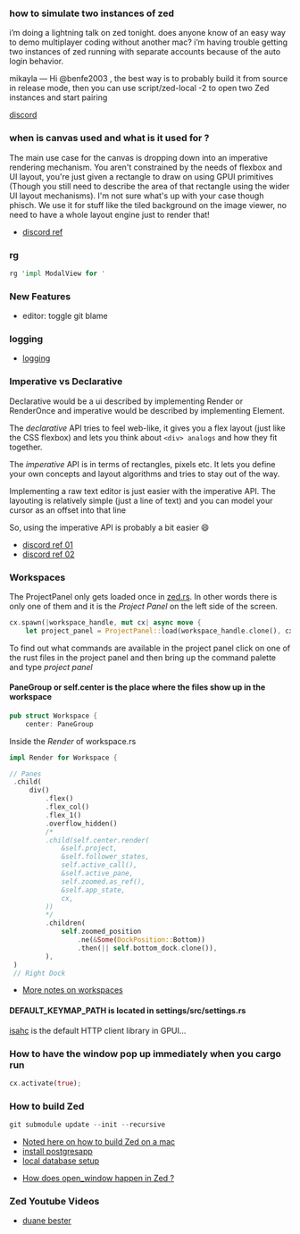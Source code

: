 
### how to simulate two instances of zed

i’m doing a lightning talk on zed tonight. does anyone know of an easy way to demo multiplayer coding without another mac? i’m having trouble getting two instances of zed running with separate accounts because of the auto login behavior.

mikayla —
Hi @benfe2003 , the best way is to probably build it from source in release mode, then you can use  script/zed-local -2 to open two Zed instances and start pairing

[discord](https://discord.com/channels/869392257814519848/873293828805771284/1232751746116489246)

### when is canvas used and what is it used for ?

The main use case for the canvas is dropping down into an imperative rendering mechanism.  You aren't constrained by the needs of flexbox and UI layout, you're just given a rectangle to draw on using GPUI primitives (Though you still need to describe the area of that rectangle using the wider UI layout mechanisms). I'm not sure what's up with your case though phisch. We use it for stuff like the tiled background on the image viewer, no need to have a whole layout engine just to render that!

- [discord ref](https://discord.com/channels/869392257814519848/1199799855007158352/1229556536536465529)

### rg

```rust
rg 'impl ModalView for '
```

### New Features

- editor: toggle git blame

### logging

- [logging](./logging.md)

### Imperative vs Declarative

Declarative would be a ui described by implementing Render or RenderOnce and imperative would be described by implementing Element.

The *declarative* API tries to feel web-like, it gives you a flex layout (just like the CSS flexbox) and lets you think about `<div> analogs` and how they fit together.

The *imperative* API is in terms of rectangles,  pixels etc. It lets you define your own concepts and layout algorithms and tries to stay out of the way.

Implementing a raw text editor is just easier with the imperative API. The layouting is relatively simple (just a line of text) and you can model your cursor as an offset into that line

So, using the imperative API is probably a bit easier 😄

- [discord ref 01](https://discord.com/channels/869392257814519848/1217227325217833043/1217283120336998502)
- [discord ref 02](https://discord.com/channels/869392257814519848/1199799855007158352/1217280636222443591)

### Workspaces

The ProjectPanel only gets loaded once in [zed.rs](https://github.com/zed-industries/zed/blob/main/crates/zed/src/zed.rs).  In other words there is only one of them and it is the *Project Panel* on the left side of the screen.

```rust
cx.spawn(|workspace_handle, mut cx| async move {
    let project_panel = ProjectPanel::load(workspace_handle.clone(), cx.clone());
```

To find out what commands are available in the project panel click on one of the rust files in the project panel and then bring up the command palette and type *project panel*

#### PaneGroup or self.center is the place where the files show up in the workspace

```rust
pub struct Workspace {
    center: PaneGroup
```

Inside the *Render* of workspace.rs

```rust
impl Render for Workspace {
```

```rust
// Panes
 .child(
     div()
         .flex()
         .flex_col()
         .flex_1()
         .overflow_hidden()
         /*
         .child(self.center.render(
             &self.project,
             &self.follower_states,
             self.active_call(),
             &self.active_pane,
             self.zoomed.as_ref(),
             &self.app_state,
             cx,
         ))
         */
         .children(
             self.zoomed_position
                 .ne(&Some(DockPosition::Bottom))
                 .then(|| self.bottom_dock.clone()),
         ),
 )
 // Right Dock
```

- [More notes on workspaces](./workspace.md)

#### DEFAULT_KEYMAP_PATH is located in settings/src/settings.rs

[isahc](https://github.com/sagebind/isahc) is the default HTTP client library in GPUI...

### How to have the window pop up immediately when you cargo run

```rust
cx.activate(true);
```

### How to build Zed

```rust
git submodule update --init --recursive
```

* [Noted here on how to build Zed on a mac](https://github.com/zed-industries/zed/blob/main/docs/src/developing_zed__building_zed_macos.md)
* [install postgresapp](https://postgresapp.com/downloads.html)
* [local database setup](https://zed.dev/docs/local-collaboration)

- [How does open_window happen in Zed ?](./openwindow.md)

### Zed Youtube Videos

- [duane bester](https://www.youtube.com/playlist?list=PLzIkykhdNahwxfVbxgZR69TQSsJc-6Rqq)
